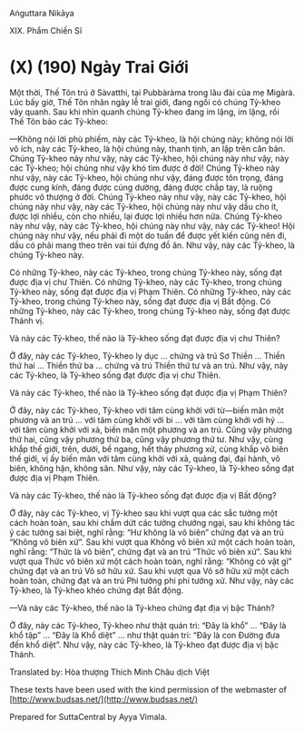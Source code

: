  

Aṅguttara Nikāya

XIX. Phẩm Chiến Sĩ

# (X) (190) Ngày Trai Giới

Một thời, Thế Tôn trú ở Sàvatthi, tại Pubbàràma trong lâu đài của mẹ Migàrà. Lúc bấy giờ, Thế Tôn nhân ngày lễ trai giới, đang ngồi có chúng Tỷ-kheo vây quanh. Sau khi nhìn quanh chúng Tỷ-kheo đang im lặng, im lặng, rồi Thế Tôn bảo các Tỷ-kheo:

—Không nói lời phù phiếm, này các Tỷ-kheo, là hội chúng này; không nói lời vô ích, này các Tỷ-kheo, là hội chúng này, thanh tịnh, an lập trên căn bản. Chúng Tỷ-kheo này như vậy, này các Tỷ-kheo, hội chúng này như vậy, này các Tỷ-kheo; hội chúng như vậy khó tìm được ở đời! Chúng Tỷ-kheo này như vậy, này các Tỷ-kheo, hội chúng như vậy, đáng được tôn trọng, đáng được cung kính, đáng được cúng dường, đáng được chắp tay, là ruộng phước vô thượng ở đời. Chúng Tỷ-kheo này như vậy, này các Tỷ-kheo, hội chúng này như vậy, này các Tỷ-kheo, hội chúng này như vậy dầu cho ít, được lợi nhiều, còn cho nhiều, lại được lợi nhiều hơn nữa. Chúng Tỷ-kheo này như vậy, này các Tỷ-kheo, hội chúng này như vậy, này các Tỷ-kheo! Hội chúng này như vậy, nếu phải đi một do tuần để được yết kiến cũng nên đi, dầu có phải mang theo trên vai túi đựng đồ ăn. Như vậy, này các Tỷ-kheo, là chúng Tỷ-kheo này.

Có những Tỷ-kheo, này các Tỷ-kheo, trong chúng Tỷ-kheo này, sống đạt được địa vị chư Thiên. Có những Tỷ-kheo, này các Tỷ-kheo, trong chúng Tỷ-kheo này, sống đạt được địa vị Phạm Thiên. Có những Tỷ-kheo, này các Tỷ-kheo, trong chúng Tỷ-kheo này, sống đạt được địa vị Bất động. Có những Tỷ-kheo, này các Tỷ-kheo, trong chúng Tỷ-kheo này, sống đạt được Thánh vị.

Và này các Tỷ-kheo, thế nào là Tỷ-kheo sống đạt được địa vị chư Thiên?

Ở đây, này các Tỷ-kheo, Tỷ-kheo ly dục ... chứng và trú Sơ Thiền ... Thiền thứ hai ... Thiền thứ ba ... chứng và trú Thiền thứ tư và an trú. Như vậy, này các Tỷ-kheo, là Tỷ-kheo sống đạt được địa vị chư Thiên.

Và này các Tỷ-kheo, thế nào là Tỷ-kheo sống đạt được địa vị Phạm Thiên?

Ở đây, này các Tỷ-kheo, Tỷ-kheo với tâm cùng khởi với từ—biến mãn một phương và an trú ... với tâm cùng khởi với bi ... với tâm cùng khởi với hỷ ... với tâm cùng khởi với xả, biến mãn một phương và an trú. Cũng vậy phương thứ hai, cũng vậy phương thứ ba, cũng vậy phương thứ tư. Như vậy, cùng khắp thế giới, trên, dưới, bề ngang, hết thảy phương xứ, cùng khắp vô biên thế giới, vị ấy biến mãn với tâm cùng khởi với xả, quảng đại, đại hành, vô biên, không hận, không sân. Như vậy, này các Tỷ-kheo, là Tỷ-kheo sống đạt được địa vị Phạm Thiên.

Và này các Tỷ-kheo, thế nào là Tỷ-kheo sống đạt được địa vị Bất động?

Ở đây, này các Tỷ-kheo, vị Tỷ-kheo sau khi vượt qua các sắc tưởng một cách hoàn toàn, sau khi chấm dứt các tưởng chướng ngại, sau khi không tác ý các tưởng sai biệt, nghĩ rằng: “Hư không là vô biên” chứng đạt và an trú “Không vô biên xứ”. Sau khi vượt qua Không vô biên xứ một cách hoàn toàn, nghĩ rằng: “Thức là vô biên”, chứng đạt và an trú “Thức vô biên xứ”. Sau khi vượt qua Thức vô biên xứ một cách hoàn toàn, nghĩ rằng: “Không có vật gì” chứng đạt và an trú Vô sở hữu xứ. Sau khi vượt qua Vô sở hữu xứ một cách hoàn toàn, chứng đạt và an trú Phi tưởng phi phi tưởng xứ. Như vậy, này các Tỷ-kheo, là Tỷ-kheo khéo chứng đạt Bất động.

—Và này các Tỷ-kheo, thế nào là Tỷ-kheo chứng đạt địa vị bậc Thánh?

Ở đây, này các Tỷ-kheo, Tỷ-kheo như thật quán tri: “Ðây là khổ” ... “Ðây là khổ tập” ... “Ðây là Khổ diệt” ... như thật quán tri: “Ðây là con Ðường đưa đến khổ diệt”. Như vậy, này các Tỷ-kheo, là Tỷ-kheo đạt được địa vị bậc Thánh.

Translated by: Hòa thượng Thích Minh Châu dịch Việt

These texts have been used with the kind permission of the webmaster of [http://www.budsas.net/](http://www.budsas.net/)

Prepared for SuttaCentral by Ayya Vimala.